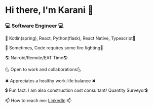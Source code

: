 <!-- A github profile info -->
# Hi there, I'm Karani 👋
### 💻 Software Engineer 💻

 💖 Kotlin(spring), React, Python(flask), React Native, Typescript💖

 🚒 Sometimes, Code requires some fire fighting🚒

 🌎 Nairobi/Remote/EAT Time🌎 

 🌜 Open to work and collaborations🌜

 ✖ Appreciates a healthy work-life balance ✖

 💲 Fun fact: I am also construction cost consultant/ Quantity Surveyor💲

 📫 How to reach me: [LinkedIn](https://www.linkedin.com/in/karani12/) 📫




